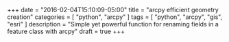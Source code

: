 +++
date = "2016-02-04T15:10:09-05:00"
title = "arcpy efficient geometry creation"
categories = [
  "python", "arcpy"
]
tags = [
  "python",
  "arcpy",
  "gis",
  "esri"
]
description = "Simple yet powerful function for renaming fields in a feature class with arcpy"
draft = true
+++
